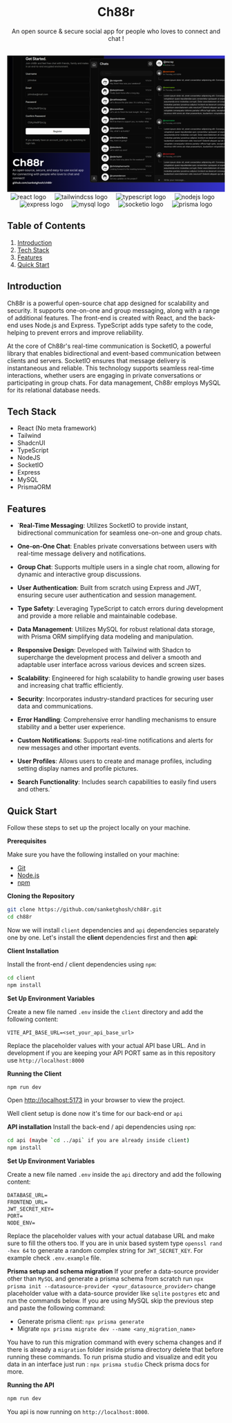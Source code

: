 <div align="center">
<h1>Ch88r</h1>
<p>An open source & secure social app for people who loves to connect and chat !</p>
</div>

<div align="center">
  <br />
    <a href="https://github.com/sanketghosh/ch88r" target="_blank">
      <img src="https://github.com/sanketghosh/ch88r/blob/main/client/public/ch88rdemo.png" alt="Project Banner">
    </a>
  <br />
</div>

<div align="center">
  <img src="https://img.shields.io/badge/React-61DAFB?logo=react&logoColor=black&style=for-the-badge" height="40" alt="react logo"  />
  <img width="12" />
  <img src="https://img.shields.io/badge/Tailwind CSS-06B6D4?logo=tailwindcss&logoColor=black&style=for-the-badge" height="40" alt="tailwindcss logo"  />
  <img width="12" />
  <img src="https://img.shields.io/badge/TypeScript-3178C6?logo=typescript&logoColor=white&style=for-the-badge" height="40" alt="typescript logo"  />
  <img width="12" />
    <img src="https://img.shields.io/badge/Node.js-339933?logo=nodedotjs&logoColor=white&style=for-the-badge" height="40" alt="nodejs logo"  />
  <img width="12" />
  <img src="https://img.shields.io/badge/Express-000000?logo=express&logoColor=white&style=for-the-badge" height="40" alt="express logo"  />
  <img width="12" />
  <img src="https://img.shields.io/badge/MySQL-4479A1?logo=mysql&logoColor=white&style=for-the-badge" height="40" alt="mysql logo"  />
  <img width="12" />
  <img src="https://img.shields.io/badge/Socket.io-010101?logo=socketdotio&logoColor=white&style=for-the-badge" height="40" alt="socketio logo"  />
  <img width="12" />
  <img src="https://img.shields.io/badge/Prisma-2D3748?logo=prisma&logoColor=white&style=for-the-badge" height="40" alt="prisma logo"  />
</div>

</div>

## Table of Contents

1. [Introduction](#introduction)
2. [Tech Stack](#tech-stack)
3. [Features](#features)
4. [Quick Start](#quick-start)

## <a name="introduction">Introduction</a>

Ch88r is a powerful open-source chat app designed for scalability and security. It supports one-on-one and group messaging, along with a range of additional features. The front-end is created with React, and the back-end uses Node.js and Express. TypeScript adds type safety to the code, helping to prevent errors and improve reliability.

At the core of Ch88r's real-time communication is SocketIO, a powerful library that enables bidirectional and event-based communication between clients and servers. SocketIO ensures that message delivery is instantaneous and reliable. This technology supports seamless real-time interactions, whether users are engaging in private conversations or participating in group chats. For data management, Ch88r employs MySQL for its relational database needs.

## <a name="tech-stack">Tech Stack</a>

- React (No meta framework)
- Tailwind
- ShadcnUI
- TypeScript
- NodeJS
- SocketIO
- Express
- MySQL
- PrismaORM

## <a name="features">Features</a>

- `**Real-Time Messaging**: Utilizes SocketIO to provide instant, bidirectional communication for seamless one-on-one and group chats.

- **One-on-One Chat**: Enables private conversations between users with real-time message delivery and notifications.

- **Group Chat**: Supports multiple users in a single chat room, allowing for dynamic and interactive group discussions.

- **User Authentication**: Built from scratch using Express and JWT, ensuring secure user authentication and session management.

- **Type Safety**: Leveraging TypeScript to catch errors during development and provide a more reliable and maintainable codebase.

- **Data Management**: Utilizes MySQL for robust relational data storage, with Prisma ORM simplifying data modeling and manipulation.

- **Responsive Design**: Developed with Tailwind with Shadcn to supercharge the development process and deliver a smooth and adaptable user interface across various devices and screen sizes.

- **Scalability**: Engineered for high scalability to handle growing user bases and increasing chat traffic efficiently.

- **Security**: Incorporates industry-standard practices for securing user data and communications.

- **Error Handling**: Comprehensive error handling mechanisms to ensure stability and a better user experience.

- **Custom Notifications**: Supports real-time notifications and alerts for new messages and other important events.

- **User Profiles**: Allows users to create and manage profiles, including setting display names and profile pictures.

- **Search Functionality**: Includes search capabilities to easily find users and others.`

## <a name="quick-start">Quick Start</a>

Follow these steps to set up the project locally on your machine.

**Prerequisites**

Make sure you have the following installed on your machine:

- [Git](https://git-scm.com/)
- [Node.js](https://nodejs.org/en)
- [npm](https://www.npmjs.com/)

**Cloning the Repository**

```bash
git clone https://github.com/sanketghosh/ch88r.git
cd ch88r
```

Now we will install `client` dependencies and `api` dependencies separately one by one. Let's install the **client** dependencies first and then **api**:

**Client Installation**

Install the front-end / client dependencies using `npm`:

```bash
cd client
npm install
```

**Set Up Environment Variables**

Create a new file named `.env` inside the `client` directory and add the following content:

```env
VITE_API_BASE_URL=<set_your_api_base_url>
```

Replace the placeholder values with your actual API base URL. And in development if you are keeping your API PORT same as in this repository use `http://localhost:8000`

**Running the Client**

```bash
npm run dev
```

Open [http://localhost:5173](http://localhost:5173) in your browser to view the project.

Well client setup is done now it's time for our back-end or `api`

**API installation**
Install the back-end / api dependencies using `npm`:

```bash
cd api (maybe `cd ../api` if you are already inside client)
npm install
```

**Set Up Environment Variables**

Create a new file named `.env` inside the `api` directory and add the following content:

```env
DATABASE_URL=
FRONTEND_URL=
JWT_SECRET_KEY=
PORT=
NODE_ENV=
```

Replace the placeholder values with your actual database URL and make sure to fill the others too. If you are in unix based system type `openssl rand -hex 64` to generate a random complex string for `JWT_SECRET_KEY`. For example check `.env.example` file.

**Prisma setup and schema migration**
If your prefer a data-source provider other than `MySQL` and generate a prisma schema from scratch run `npx prisma init --datasource-provider <your_datasource_provider>` change placeholder value with a data-source provider like `sqlite` `postgres` etc and run the commands below.
If you are using MySQL skip the previous step and paste the following command:

- Generate prisma client: `npx prisma generate`
- Migrate `npx prisma migrate dev --name <any_migration_name>`

You have to run this migration command with every schema changes and if there is already a `migration` folder inside prisma directory delete that before running these commands.
To run prisma studio and visualize and edit you data in an interface just run : `npx prisma studio`
Check prisma docs for more.

**Running the API**

```bash
npm run dev
```

You api is now running on `http://localhost:8000`.
